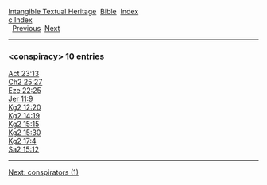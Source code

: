 [Intangible Textual Heritage](../../index)  [Bible](../index) 
[Index](index)   
[c Index](_c_)  
  [Previous](c02483)  [Next](c02485) 

------------------------------------------------------------------------

### &lt;conspiracy&gt; 10 entries

[Act 23:13](../kjv/act023.htm#013)  
[Ch2 25:27](../kjv/ch2025.htm#027)  
[Eze 22:25](../kjv/eze022.htm#025)  
[Jer 11:9](../kjv/jer011.htm#009)  
[Kg2 12:20](../kjv/kg2012.htm#020)  
[Kg2 14:19](../kjv/kg2014.htm#019)  
[Kg2 15:15](../kjv/kg2015.htm#015)  
[Kg2 15:30](../kjv/kg2015.htm#030)  
[Kg2 17:4](../kjv/kg2017.htm#004)  
[Sa2 15:12](../kjv/sa2015.htm#012)  

------------------------------------------------------------------------

[Next: conspirators (1)](c02485)
